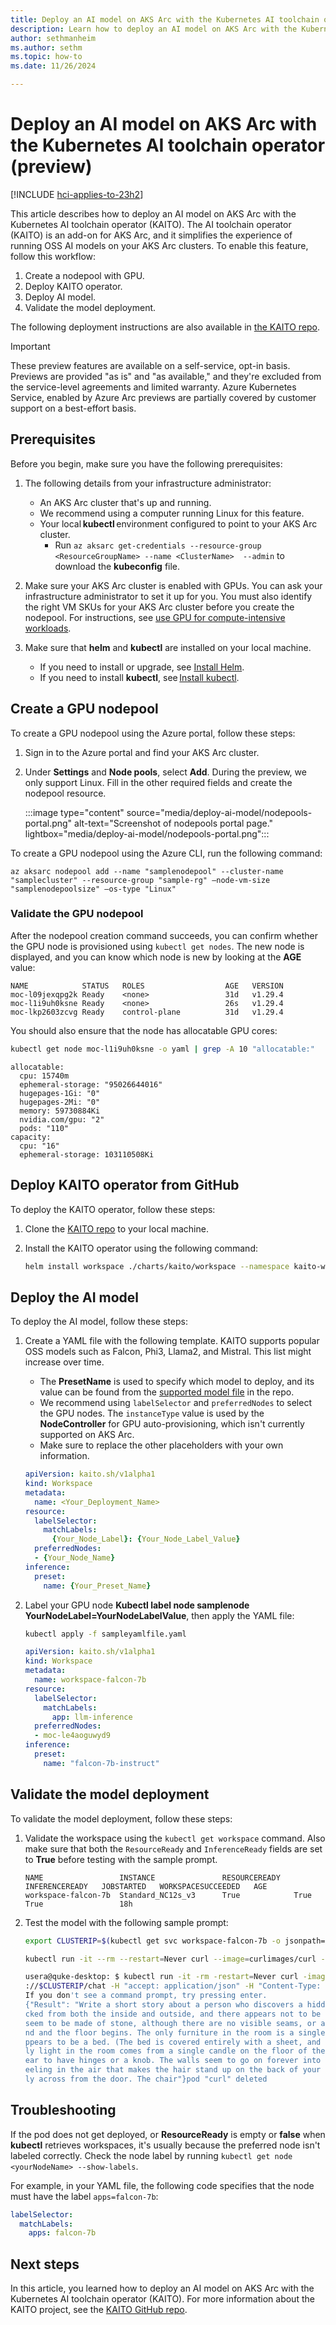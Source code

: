 ```yaml
---
title: Deploy an AI model on AKS Arc with the Kubernetes AI toolchain operator (preview)
description: Learn how to deploy an AI model on AKS Arc with the Kubernetes AI toolchain operator (KAITO).
author: sethmanheim
ms.author: sethm
ms.topic: how-to
ms.date: 11/26/2024

---
```


# Deploy an AI model on AKS Arc with the Kubernetes AI toolchain operator (preview)

[!INCLUDE [hci-applies-to-23h2](includes/hci-applies-to-23h2.md)]

This article describes how to deploy an AI model on AKS Arc with the Kubernetes AI toolchain operator (KAITO). The AI toolchain operator (KAITO) is an add-on for AKS Arc, and it simplifies the experience of running OSS AI models on your AKS Arc clusters. To enable this feature, follow this workflow:

1. Create a nodepool with GPU.
1. Deploy KAITO operator.
1. Deploy AI model.
1. Validate the model deployment.

The following deployment instructions are also available in [the KAITO repo](https://github.com/kaito-project/kaito/blob/main/docs/How-to-use-kaito-in-aks-arc.md).

> [!IMPORTANT]
> These preview features are available on a self-service, opt-in basis. Previews are provided "as is" and "as available," and they're excluded from the service-level agreements and limited warranty. Azure Kubernetes Service, enabled by Azure Arc previews are partially covered by customer support on a best-effort basis.

## Prerequisites

Before you begin, make sure you have the following prerequisites:

1. The following details from your infrastructure administrator:

   - An AKS Arc cluster that's up and running.
   - We recommend using a computer running Linux for this feature.
   - Your local **kubectl** environment configured to point to your AKS Arc cluster.
     - Run `az aksarc get-credentials --resource-group <ResourceGroupName> --name <ClusterName>  --admin` to download the **kubeconfig** file.

1. Make sure your AKS Arc cluster is enabled with GPUs. You can ask your infrastructure administrator to set it up for you. You must also identify the right VM SKUs for your AKS Arc cluster before you create the nodepool. For instructions, see [use GPU for compute-intensive workloads](deploy-gpu-node-pool.md).
1. Make sure that **helm** and **kubectl** are installed on your local machine.

   - If you need to install or upgrade, see [Install Helm](https://helm.sh/docs/intro/install/).
   - If you need to install **kubectl**, see [Install kubectl](https://kubernetes.io/docs/tasks/tools/install-kubectl/).

## Create a GPU nodepool

To create a GPU nodepool using the Azure portal, follow these steps:

1. Sign in to the Azure portal and find your AKS Arc cluster.
1. Under **Settings** and **Node pools**, select **Add**. During the preview, we only support Linux. Fill in the other required fields and create the nodepool resource.

   :::image type="content" source="media/deploy-ai-model/nodepools-portal.png" alt-text="Screenshot of nodepools portal page." lightbox="media/deploy-ai-model/nodepools-portal.png":::

To create a GPU nodepool using the Azure CLI, run the following command:

```azurecli
az aksarc nodepool add --name "samplenodepool" --cluster-name "samplecluster" --resource-group "sample-rg" –node-vm-size "samplenodepoolsize" –os-type "Linux"
```

### Validate the GPU nodepool

After the nodepool creation command succeeds, you can confirm whether the GPU node is provisioned using `kubectl get nodes`. The new node is displayed, and you can know which node is new by looking at the **AGE** value:

```output
NAME            STATUS   ROLES                  AGE   VERSION
moc-l09jexqpg2k Ready    <none>                 31d   v1.29.4
moc-l1i9uh0ksne Ready    <none>                 26s   v1.29.4
moc-lkp2603zcvg Ready    control-plane          31d   v1.29.4
```

You should also ensure that the node has allocatable GPU cores:

```bash
kubectl get node moc-l1i9uh0ksne -o yaml | grep -A 10 "allocatable:"
```

```output
allocatable:
  cpu: 15740m
  ephemeral-storage: "95026644016"
  hugepages-1Gi: "0"
  hugepages-2Mi: "0"
  memory: 59730884Ki
  nvidia.com/gpu: "2"
  pods: "110"
capacity:
  cpu: "16"
  ephemeral-storage: 103110508Ki
```

## Deploy KAITO operator from GitHub

To deploy the KAITO operator, follow these steps:

1. Clone the [KAITO repo](https://github.com/Azure/kaito.git) to your local machine.
1. Install the KAITO operator using the following command:

   ```bash
   helm install workspace ./charts/kaito/workspace --namespace kaito-workspace --create-namespace
   ```

## Deploy the AI model

To deploy the AI model, follow these steps:

1. Create a YAML file with the following template. KAITO supports popular OSS models such as Falcon, Phi3, Llama2, and Mistral. This list might increase over time.

   - The **PresetName** is used to specify which model to deploy, and its value can be found from the [supported model file](https://github.com/Azure/kaito/blob/main/presets/models/supported_models.yaml) in the repo.
   - We recommend using `labelSelector` and `preferredNodes` to select the GPU nodes. The `instanceType` value is used by the **NodeController** for GPU auto-provisioning, which isn't currently supported on AKS Arc.
   - Make sure to replace the other placeholders with your own information.

   ```yaml
   apiVersion: kaito.sh/v1alpha1
   kind: Workspace
   metadata:
     name: <Your_Deployment_Name>
   resource:
     labelSelector:
       matchLabels:
         {Your_Node_Label}: {Your_Node_Label_Value}
     preferredNodes:
     - {Your_Node_Name}
   inference:
     preset:
       name: {Your_Preset_Name}
   ```

1. Label your GPU node **Kubectl label node samplenode YourNodeLabel=YourNodeLabelValue**, then apply the YAML file:

   ```bash
   kubectl apply -f sampleyamlfile.yaml
   ```

   ```yaml
   apiVersion: kaito.sh/v1alpha1
   kind: Workspace
   metadata:
     name: workspace-falcon-7b
   resource:
     labelSelector:
       matchLabels:
         app: llm-inference
     preferredNodes:
     - moc-le4aoguwyd9
   inference:
     preset:
       name: "falcon-7b-instruct"
   ```

## Validate the model deployment

To validate the model deployment, follow these steps:

1. Validate the workspace using the `kubectl get workspace` command. Also make sure that both the `ResourceReady` and `InferenceReady` fields are set to **True** before testing with the sample prompt.

   ```output
   NAME                 INSTANCE               RESOURCEREADY   INFERENCEREADY   JOBSTARTED   WORKSPACESUCCEEDED   AGE
   workspace-falcon-7b  Standard_NC12s_v3      True            True                          True                 18h
   ```

1. Test the model with the following sample prompt:

   ```bash
   export CLUSTERIP=$(kubectl get svc workspace-falcon-7b -o jsonpath="{.spec.clusterIPs[0]}") 

   kubectl run -it --rm --restart=Never curl --image=curlimages/curl -- curl -X POST http://$CLUSTERIP/chat -H "accept: application/json" -H "Content-Type: application/json" -d "{\"prompt\":\"<sample_prompt>\"}"
   ```

   ```bash
   usera@quke-desktop: $ kubectl run -it -rm -restart=Never curl -image=curlimages/curl - curl -X POST http
   ://$CLUSTERIP/chat -H "accept: application/json" -H "Content-Type: application/json" -d "{\"prompt\":\"Write a short story about a person who discovers a hidden room in their house .? \"}"
   If you don't see a command prompt, try pressing enter.
   {"Result": "Write a short story about a person who discovers a hidden room in their house .? ?\nThe door is lo
   cked from both the inside and outside, and there appears not to be any other entrance. The walls of the room
   seem to be made of stone, although there are no visible seams, or any other indication of where the walls e
   nd and the floor begins. The only furniture in the room is a single wooden chair, a small candle, and what a
   ppears to be a bed. (The bed is covered entirely with a sheet, and is not visible from the doorway. )\nThe on
   ly light in the room comes from a single candle on the floor of the room. The door is solid and does not app
   ear to have hinges or a knob. The walls seem to go on forever into the darkness, and there is a chill, wet f
   eeling in the air that makes the hair stand up on the back of your neck. \nThe chair sits on the floor direct
   ly across from the door. The chair"}pod "curl" deleted
   ```

## Troubleshooting

If the pod does not get deployed, or **ResourceReady** is empty or **false** when **kubectl** retrieves workspaces, it's usually because the preferred node isn't labeled correctly. Check the node label by running `kubectl get node <yourNodeName> --show-labels`.

For example, in your YAML file, the following code specifies that the node must have the label `apps=falcon-7b`:

```yaml
labelSelector:
  matchLabels:
    apps: falcon-7b
```

## Next steps

In this article, you learned how to deploy an AI model on AKS Arc with the Kubernetes AI toolchain operator (KAITO). For more information about the KAITO project, see the [KAITO GitHub repo](https://github.com/kaito-project/kaito).
